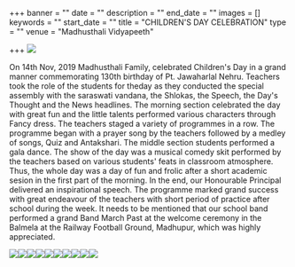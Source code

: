 +++
banner = ""
date = ""
description = ""
end_date = ""
images = []
keywords = ""
start_date = ""
title = "CHILDREN'S DAY CELEBRATION"
type = ""
venue = "Madhusthali Vidyapeeth"

+++
![](/uploads/2019/11/26/IMG-20191114-WA0042.jpg)

On 14th Nov, 2019 Madhusthali Family, celebrated Children's Day in a grand manner commemorating 130th birthday of Pt. Jawaharlal Nehru. Teachers took the role of the students for theday as they conducted the special assembly with the saraswati vandana, the Shlokas, the Speech, the Day's Thought and the News headlines. The morning section celebrated the day with great fun and the little talents performed various characters through Fancy dress. The teachers staged a variety of programmes in a row. The programme began with a prayer song by the teachers followed by a medley of songs, Quiz and Antakshari. The middle section students performed a gala dance. The show of the day was a musical comedy skit performed by the teachers based on various students' feats in classroom atmosphere. Thus, the whole day was a day of fun and frolic after a short academic sesion in the first part of the morning. In the end, our Honourable Principal delivered an inspirational speech. The programme marked grand success with great endeavour of the teachers with short period of practice after school during the week.  It needs to be mentioned that our school band performed a grand Band March Past at the welcome ceremony in the Balmela at the Railway Football Ground, Madhupur, which was highly appreciated.

![](/uploads/2019/11/26/IMG-20191114-WA0049.jpg)![](/uploads/2019/11/26/20191114_122244-1.jpg)![](/uploads/2019/11/26/IMG-20191114-WA0022.jpg)![](/uploads/2019/11/26/IMG-20191114-WA0018.jpg)![](/uploads/2019/11/26/20191114_134528.jpg)![](/uploads/2019/11/26/20191114_125502.jpg)![](/uploads/2019/11/26/Screenshot_20191114-151424_Photos.jpg)![](/uploads/2019/11/26/Screenshot_20191114-151628_Photos.jpg)![](/uploads/2019/11/26/Screenshot_20191114-151514_Photos.jpg)![](/uploads/2019/11/26/IMG-20191114-WA0046.jpg)